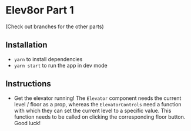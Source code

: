 # Elev8or Part 1
(Check out branches for the other parts)

## Installation
* `yarn` to install dependencies
* `yarn start` to run the app in dev mode

## Instructions
* Get the elevator running! The `Elevator` component needs the current level / floor as a prop, whereas the `ElevatorControls` need a function with which they can set the current level to a specific value. This function needs to be called on clicking the corresponding floor button. Good luck!